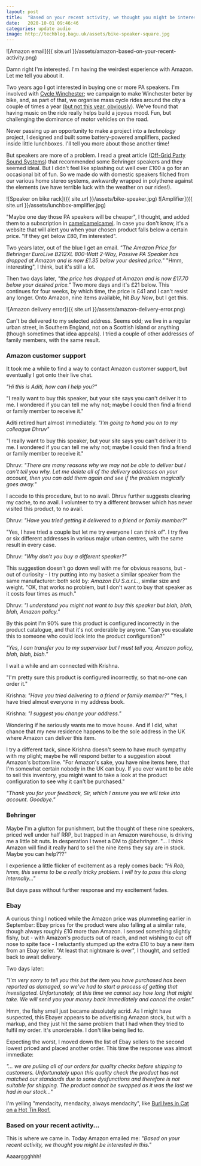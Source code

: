 ```yaml
---
layout: post
title:  "Based on your recent activity, we thought you might be interested..."
date:   2020-10-01 09:46:46
categories: update audio 
image: http://techblog.bagu.uk/assets/bike-speaker-square.jpg
---
```


![Amazon email]({{ site.url }}/assets/amazon-based-on-your-recent-activity.png)

Damn right I'm interested. I'm having the weirdest experience with Amazon. Let me tell you about it.

Two years ago I got interested in buying one or more PA speakers. I'm involved with [Cycle Winchester](https://cyclewinchester.org.uk); we campaign to make Winchester beter by bike, and, as part of that, we organise mass cycle rides around the city a couple of times a year ([but not this year, obviously](https://cyclewinchester.org.uk/category/rides/ntmr/)). We've found that having music on the ride really helps build a joyous mood. Fun, but challenging the dominance of motor vehicles on the road.

Never passing up an opportunity to make a project into a *technology* project, I designed and built some battery-powered amplifiers, packed inside little lunchboxes. I'll tell you more about those another time!

But speakers are more of a problem. I read a great article ([Off-Grid Party Sound Systems](https://www.instructables.com/id/Battery-Powered-Mobile-Party-Sound-Systems/)) that recommended some Behringer speakers and they seemed ideal. But I didn't feel like splashing out well over £100 a go for an occasional bit of fun. So we made do with domestic speakers filched from our various home stereo systems, awkwardly wrapped in polythene against the elements (we have terrible luck with the weather on our rides!).

![Speaker on bike rack]({{ site.url }}/assets/bike-speaker.jpg) ![Amplifier]({{ site.url }}/assets/lunchbox-amplifier.jpg)

"Maybe one day those PA speakers will be cheaper", I thought, and added them to a subscription in [camelcamelcamel](https://camelcamelcamel.com/). In case you don't know, it's a website that will alert you when your chosen product falls below a certain price. "If they get below £80, I'm interested".

Two years later, out of the blue I get an email. *"The Amazon Price for Behringer EuroLive B212XL 800-Watt 2-Way, Passive PA Speaker has dropped at Amazon and is now £1.35 below your desired price."* "Hmm, interesting", I think, but it's still a lot.

Then two days later, *"the price has dropped at Amazon and is now £17.70 below your desired price."* Two more days and it's £21 below. This continues for four weeks, by which time, the price is £41 and I can't resist any longer. Onto Amazon, nine items available, hit *Buy Now*, but I get this.

![Amazon delivery error]({{ site.url }}/assets/amazon-delivery-error.png)

Can't be delivered to my selected address. Seems odd; we live in a regular urban street, in Southern England, not on a Scottish island or anything (though sometimes that idea appeals). I tried a couple of other addresses of family members, with the same result.

### Amazon customer support

It took me a while to find a way to contact Amazon customer support, but eventually I got onto their live chat. 

*"Hi this is Aditi, how can I help you?"*

"I really want to buy this speaker, but your site says you can't deliver it to me. I wondered if you can tell me why not; maybe I could then find a friend or family member to receive it."

Aditi retired hurt almost immediately. *"I'm going to hand you on to my colleague Dhruv"*

"I really want to buy this speaker, but your site says you can't deliver it to me. I wondered if you can tell me why not; maybe I could then find a friend or family member to receive it."

Dhruv: *"There are many reasons why we may not be able to deliver but I can't tell you why. Let me delete all of the delivery addresses on your account, then you can add them again and see if the problem magically goes away."*

I accede to this procedure, but to no avail. Dhruv further suggests clearing my cache, to no avail. I volunteer to try a different browser which has never visited this product, to no avail. 

Dhruv: *"Have you tried getting it delivered to a friend or family member?"*

"Yes, I have tried a couple but let me try everyone I can think of". I try five or six different addresses in various major urban centres, with the same result in every case.

Dhruv: *"Why don't you buy a different speaker?"*

This suggestion doesn't go down well with me for obvious reasons, but - out of curiosity - I try putting into my basket a similar speaker from the same manufacturer: both sold by: *Amazon EU S.a.r.L.*, similar size and weight. "OK, that works no problem, but I don't want to buy that speaker as it costs four times as much."

Dhruv: *"I understand you might not want to buy this speaker but blah, blah, blah, Amazon policy."*

By this point I'm 90% sure this product is configured incorrectly in the product catalogue, and that it's not orderable by anyone. "Can you escalate this to someone who could look into the product configuration?"

*"Yes, I can transfer you to my supervisor but I must tell you, Amazon policy, blah, blah, blah."*

I wait a while and am connected with Krishna.

"I'm pretty sure this product is configured incorrectly, so that no-one can order it."

Krishna: *"Have you tried delivering to a friend or family member?"* "Yes, I have tried almost everyone in my address book. 

Krishna: *"I suggest you change your address."*

Wondering if he seriously wants me to move house. And if I did, what chance that my new residence happens to be the sole address in the UK where Amazon can deliver this item.

I try a different tack, since Krishna doesn't seem to have much sympathy with my plight; maybe he will respond better to a suggestion about Amazon's bottom line. "For Amazon's sake, you have nine items here, that I'm somewhat certain nobody in the UK can buy. If you ever want to be able to sell this inventory, you might want to take a look at the product configuration to see why it can't be purchased."

*"Thank you for your feedback, Sir, which I assure you we will take into account. Goodbye."*

### Behringer

Maybe I'm a glutton for punishment, but the thought of these nine speakers, priced well under half RRP, but trapped in an Amazon warehouse, is driving me a little bit nuts. In desperation I tweet a DM to *@behringer*. "... I think Amazon will find it really hard to sell the nine items they say are in stock. Maybe you can help???"

I experience a little flicker of excitement as a reply comes back: *"Hi Rob, hmm, this seems to be a really tricky problem. I will try to pass this along internally..."*

But days pass without further response and my excitement fades. 

### Ebay

A curious thing I noticed while the Amazon price was plummeting earlier in September: Ebay prices for the product were also falling at a similar rate, though always roughly £10 more than Amazon. I sensed something slightly fishy, but - with Amazon's products out of reach, and not wishing to cut off nose to spite face - I reluctantly stumped up the extra £10 to buy a new item from an Ebay seller. "At least that nightmare is over", I thought, and settled back to await delivery.

Two days later:

*"I'm very sorry to tell you this but the item you have purchased has been reported as
damaged, so we've had to start a process of getting that investigated. Unfortunately, at this time we cannot say how long that might take. We will send you your money back immediately and cancel the order."*

Hmm, the fishy smell just became absolutely acrid. As I might have suspected, this Ebayer appears to be advertising Amazon stock, but with a markup, and they just hit the same problem that I had when they tried to fulfil my order. It's unorderable. I don't like being lied to.

Expecting the worst, I moved down the list of Ebay sellers to the second lowest priced and placed another order. This time the response was almost immediate:

*"... we are pulling all of our orders for quality checks before shipping to customers. Unfortunately upon this quality check the product has not matched our standards due to some dysfunctions and therefore is not suitable for shipping. The product cannot be swapped as it was the last we had in our stock..."*

I'm yelling "mendacity, mendacity, always mendacity", like [Burl Ives in Cat on a Hot Tin Roof.](https://www.youtube.com/watch?v=fTWqUhvqXx8)

### Based on your recent activity...

This is where we came in. Today Amazon emailed me: *"Based on your recent activity, we thought you might be interested in this."*

Aaaarggghhh!

